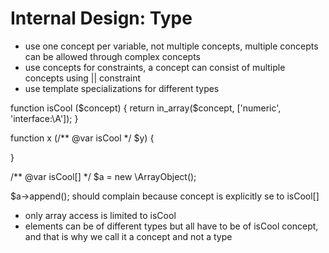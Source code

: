 Internal Design: Type
=====================

- use one concept per variable, not multiple concepts, multiple concepts can be allowed through complex concepts
- use concepts for constraints, a concept can consist of multiple concepts using || constraint
- use template specializations for different types


function isCool ($concept) {
	return in_array($concept, ['numeric', 'interface:\A']);
}

function x (/** @var isCool */ $y) {
	
}

/** @var isCool[] */
$a = new \ArrayObject();

$a->append(); should complain because concept is explicitly se to isCool[]

- only array access is limited to isCool
- elements can be of different types but all have to be of isCool concept, and that is why we call it a concept and not a type
